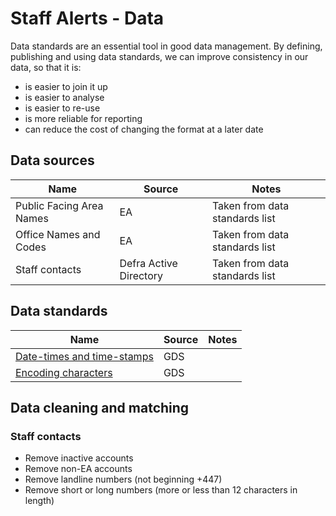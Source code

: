 # Staff Alerts - Data 

Data standards are an essential tool in good data management. By defining, publishing and using data standards, we can improve consistency in our data, so that it is:

* is easier to join it up
* is easier to analyse
* is easier to re-use
* is more reliable for reporting
* can reduce the cost of changing the format at a later date

## Data sources

| Name                         | Source                  | Notes  | 
| -------------                |------------             |------- |
| Public Facing Area Names     | EA                      | Taken from data standards list |
| Office Names and Codes       | EA                      | Taken from data standards list |
| Staff contacts               | Defra Active Directory  | Taken from data standards list |


## Data standards

| Name                                                                                                                                       | Source          | Notes  | 
| -------------                                                                                                                              |------------     |------- |
| [Date-times and time-stamps](https://www.gov.uk/government/publications/open-standards-for-government/date-times-and-time-stamps-standard) | GDS             |        |
| [Encoding characters](https://www.gov.uk/government/publications/open-standards-for-government/cross-platform-character-encoding-profile)  | GDS             |        |


## Data cleaning and matching

### Staff contacts

* Remove inactive accounts
* Remove non-EA accounts
* Remove landline numbers (not beginning +447)
* Remove short or long numbers (more or less than 12 characters in length)